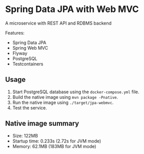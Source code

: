 # Spring Data JPA with Web MVC

A microservice with REST API and RDBMS backend

Features:

* Spring Data JPA
* Spring Web MVC
* Flyway
* PostgreSQL
* Testcontainers

## Usage

1. Start PostgreSQL database using the `docker-compose.yml` file.
2. Build the native image using `mvn package -Pnative`.
3. Run the native image using `./target/jpa-webmvc`.
4. Test the service.

## Native image summary

* Size: 122MB
* Startup time: 0.233s (2.72s for JVM mode)
* Memory: 62.1MB (183MB for JVM mode)